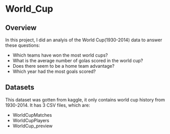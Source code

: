 # World_Cup

## Overview
In this project, I did an analyis of the World Cup(1930-2014) data to answer these questions:
* Which teams have won the most world cups?
* What is the average number of golas scored in the world cup?
* Does there seem to be a home team advantage?
* Which year had the most goals scored?

## Datasets
This dataset was gotten from kaggle, it only contains world cup history from 1930-2014. It has 3 CSV files, which are:
* WorldCupMatches
* WorldCupPlayers 
* WorldCup_preview
